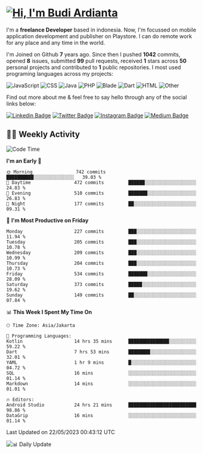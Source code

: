 # [![Hi, I'm Budi Ardianta](https://readme-typing-svg.herokuapp.com?size=24&vCenter=true&lines=%F0%9F%91%8B+Hi%2C+I'm+Budi+Ardianta+;%F0%9F%92%BB+Android+And+Web+Developer+)](https://git.io/typing-svg)

I'm a **freelance Developer** based in indonesia. Now, I'm focussed on mobile application development and publisher on Playstore. I can do remote work for any place and any time in the world.

I'm Joined on Github **7** years ago. Since then I pushed **1042** commits, opened **8** issues, submitted **99** pull requests, received **1** stars across **50** personal projects and contributed to **1** public repositories.
I most used programing languages across my projects:

![JavaScript](https://img.shields.io/badge/-JavaScript-%23f1e05a?style=flat&logo=JavaScript&logoColor=white)
![CSS](https://img.shields.io/badge/-CSS-%23563d7c?style=flat&logo=CSS&logoColor=white)
![Java](https://img.shields.io/badge/-Java-%23b07219?style=flat&logo=Java&logoColor=white)
![PHP](https://img.shields.io/badge/-PHP-%234F5D95?style=flat&logo=PHP&logoColor=white)
![Blade](https://img.shields.io/badge/-Blade-%23f7523f?style=flat&logo=Blade&logoColor=white)
![Dart](https://img.shields.io/badge/-Dart-%2300B4AB?style=flat&logo=Dart&logoColor=white)
![HTML](https://img.shields.io/badge/-HTML-%23e34c26?style=flat&logo=HTML&logoColor=white)
![Other](https://img.shields.io/badge/-Other-%23ededed?style=flat&logo=Other&logoColor=white)

Find out more about me & feel free to say hello through any of the social links below:

[![Linkedin Badge](https://img.shields.io/badge/-budiardianata-blue?style=flat&logo=Linkedin&logoColor=white&link=https://www.linkedin.com/in/budiardianata/)](https://www.linkedin.com/in/budiardianata/)
[![Twitter Badge](https://img.shields.io/badge/-budiardianata-%231DA1F2.svg?style=flat&logo=twitter&logoColor=white&link=https://www.twitter.com/budiardianata)](https://www.linkedin.com/in/budiardianata/)
[![Instagram Badge](https://img.shields.io/badge/-budiardianata-purple?style=flat&logo=instagram&logoColor=white&link=https://instagram.com/budiardianata/)](https://instagram.com/budiardianata)
[![Medium Badge](https://img.shields.io/badge/-@budiardianata-%2312100E.svg?style=flat&logo=Medium&logoColor=white&link=https://medium.com/@budiardianata/)](https://medium.com/@budiardianata)

## 👨‍💻 Weekly Activity
<!--START_SECTION:waka-->
![Code Time](http://img.shields.io/badge/Code%20Time-1%2C723%20hrs%2028%20mins-blue)

**I'm an Early 🐤** 

```text
🌞 Morning                742 commits         ██████████░░░░░░░░░░░░░░░   39.03 % 
🌆 Daytime                472 commits         ██████░░░░░░░░░░░░░░░░░░░   24.83 % 
🌃 Evening                510 commits         ███████░░░░░░░░░░░░░░░░░░   26.83 % 
🌙 Night                  177 commits         ██░░░░░░░░░░░░░░░░░░░░░░░   09.31 % 
```
📅 **I'm Most Productive on Friday** 

```text
Monday                   227 commits         ███░░░░░░░░░░░░░░░░░░░░░░   11.94 % 
Tuesday                  205 commits         ███░░░░░░░░░░░░░░░░░░░░░░   10.78 % 
Wednesday                209 commits         ███░░░░░░░░░░░░░░░░░░░░░░   10.99 % 
Thursday                 204 commits         ███░░░░░░░░░░░░░░░░░░░░░░   10.73 % 
Friday                   534 commits         ███████░░░░░░░░░░░░░░░░░░   28.09 % 
Saturday                 373 commits         █████░░░░░░░░░░░░░░░░░░░░   19.62 % 
Sunday                   149 commits         ██░░░░░░░░░░░░░░░░░░░░░░░   07.84 % 
```


📊 **This Week I Spent My Time On** 

```text
🕑︎ Time Zone: Asia/Jakarta

💬 Programming Languages: 
Kotlin                   14 hrs 35 mins      ███████████████░░░░░░░░░░   59.22 % 
Dart                     7 hrs 53 mins       ████████░░░░░░░░░░░░░░░░░   32.01 % 
YAML                     1 hr 9 mins         █░░░░░░░░░░░░░░░░░░░░░░░░   04.72 % 
SQL                      16 mins             ░░░░░░░░░░░░░░░░░░░░░░░░░   01.14 % 
Markdown                 14 mins             ░░░░░░░░░░░░░░░░░░░░░░░░░   01.01 % 

🔥 Editors: 
Android Studio           24 hrs 21 mins      █████████████████████████   98.86 % 
DataGrip                 16 mins             ░░░░░░░░░░░░░░░░░░░░░░░░░   01.14 % 
```


 Last Updated on 22/05/2023 00:43:12 UTC
<!--END_SECTION:waka-->

![📊 Daily Update](https://github.com/budiardianata/budiardianata/actions/workflows/update-activity.yml/badge.svg)
